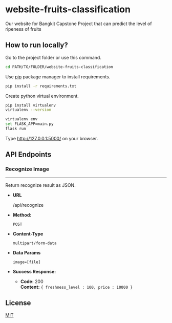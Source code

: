 # website-fruits-classification

Our website for Bangkit Capstone Project that can predict the level of ripeness of fruits

## How to run locally?

Go to the project folder
or
use this command.

```bash
cd PATH/TO/FOLDER/website-fruits-classification
```
Use [pip](https://pip.pypa.io/en/stable/) package manager to install requirements.

```bash
pip install -r requirements.txt
```
Create python virtual environment.

```bash
pip install virtualenv
virtualenv --version
```
```bash
virtualenv env
set FLASK_APP=main.py
flask run
```
Type http://127.0.0.1:5000/ on your browser.


## API Endpoints

### Recognize Image

----

  Return recognize result as JSON.

* **URL**

  /api/recognize

* **Method:**

  `POST`

* **Content-Type**

  `multipart/form-data`

* **Data Params**

   `image=[file]`

* **Success Response:**

  * **Code:** 200 <br />
    **Content:** `{ freshness_level : 100, price : 10000 }`

## License
[MIT](https://choosealicense.com/licenses/mit/)
